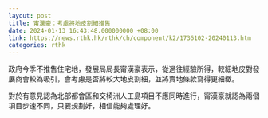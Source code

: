 ```yaml
---
layout: post
title: 甯漢豪：考慮將地皮割細推售
date: 2024-01-13 16:43:48.000000000 +08:00
link: https://news.rthk.hk/rthk/ch/component/k2/1736102-20240113.htm
categories: rthk
---
```


政府今季不推售住宅地，發展局局長甯漢豪表示，從過往經驗所得，較細地皮對發展商會較為吸引，會考慮是否將較大地皮割細，並將賣地條款寫得更細緻。

對於有意見認為北部都會區和交椅洲人工島項目不應同時進行，甯漢豪就認為兩個項目步速不同，只要規劃好，相信能夠處理好。
